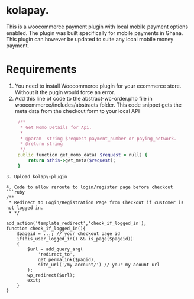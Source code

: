 # kolapay. 
This is a woocommerce payment plugin with local mobile payment options enabled.
The plugin was built specifically for mobile payments in Ghana.
This plugin can however be updated to suite any local mobile money payment.

# Requirements
1. You need to install Woocommerce plugin for your ecommerce store. Without it the pugin would force an error.
2. Add this line of code to the abstract-wc-order.php file in woocommerce/includes/abstracts folder.
   This code snippet gets the meta data from the checkout form to your local API
   ```ruby
	/**
	 * Get Momo Details for Api.
	 *
	 * @param  string $request payment_number or paying_network.
	 * @return string
	 */
 	public function get_momo_data( $request = null) {
		return $this->get_meta($request);
	}
```
3. Upload kolapy-plugin

4. Code to allow reroute to login/register page before checkout
```ruby
/**
 * Redirect to Login/Registration Page from Checkout if customer is not logged in.
 * */
 
add_action('template_redirect','check_if_logged_in');
function check_if_logged_in(){
    $pageid = ...; // your checkout page id
    if(!is_user_logged_in() && is_page($pageid))
    {
        $url = add_query_arg(
            'redirect_to',
            get_permalink($pagid),
            site_url('/my-account/') // your my acount url
        );
        wp_redirect($url);
        exit;
    }
}
```
